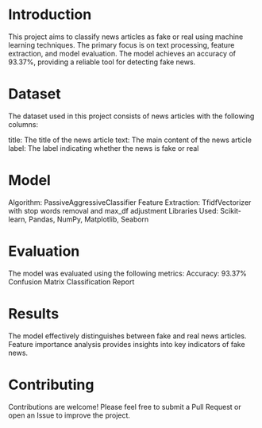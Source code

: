 # Introduction
This project aims to classify news articles as fake or real using machine learning techniques. The primary focus is on text processing, feature extraction, and model evaluation. The model achieves an accuracy of 93.37%, providing a reliable tool for detecting fake news.

# Dataset
The dataset used in this project consists of news articles with the following columns:

title: The title of the news article
text: The main content of the news article
label: The label indicating whether the news is fake or real

# Model
Algorithm: PassiveAggressiveClassifier
Feature Extraction: TfidfVectorizer with stop words removal and max_df adjustment
Libraries Used: Scikit-learn, Pandas, NumPy, Matplotlib, Seaborn

# Evaluation
The model was evaluated using the following metrics:
Accuracy: 93.37%
Confusion Matrix
Classification Report

# Results
The model effectively distinguishes between fake and real news articles.
Feature importance analysis provides insights into key indicators of fake news.

# Contributing
Contributions are welcome! Please feel free to submit a Pull Request or open an Issue to improve the project.
